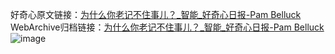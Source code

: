 好奇心原文链接：[为什么你老记不住事儿？_智能_好奇心日报-Pam Belluck](https://www.qdaily.com/articles/7598.html)
WebArchive归档链接：[为什么你老记不住事儿？_智能_好奇心日报-Pam Belluck](http://web.archive.org/web/20190623172500/https://www.qdaily.com/articles/7598.html)
![image](http://ww3.sinaimg.cn/large/007d5XDply1g3wjlaorsvj30u05reu0x)